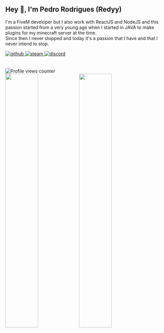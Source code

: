 ## Hey 👋, I'm Pedro Rodrigues (Redyy) 
I'm a FiveM developer but I also work with ReactJS and NodeJS and this passion started from a very young age when I started in JAVA to make plugins for my minecraft server at the time.  
Since then I never stopped and today it's a passion that I have and that I never intend to stop.   

<a href="https://github.com/redyydev" target="_blank">
<img src=https://img.shields.io/badge/github-%2324292e.svg?&style=for-the-badge&logo=github&logoColor=white alt=github style="margin-bottom: 5px;" />
</a>
<a href="https://steamcommunity.com/id/redptforever/" target="_blank">
<img src=https://img.shields.io/badge/steam-%23000000.svg?&style=for-the-badge&logo=steam&logoColor=white alt=steam style="margin-bottom: 5px;" />
</a>  
<a href="https://discord.gg/Z3xXyrbuUz" target="_blank">
<img src=https://img.shields.io/badge/discord-%23000000.svg?&style=for-the-badge&logo=discord&logoColor=white alt=discord style="margin-bottom: 6px;" />
</a>  

<br/> 

<br/> 

![Profile views counter](https://komarev.com/ghpvc/?username=redyydev&&style=flat-square)  
  <img src="https://github-readme-stats.vercel.app/api?username=redyydev&show_icons=true&count_private=true&hide_border=true" align="left" style="width: 45%;"/>
  <img src="https://github-readme-stats.vercel.app/api/top-langs/?username=redyydev&hide_border=true&layout=compact" align="left" style="width: 45%;" />
</div>

<br/>  

